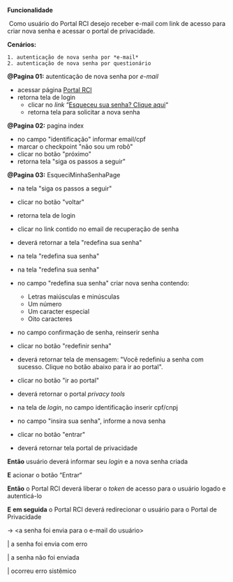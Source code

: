 **Funcionalidade**

​	Como usuário do Portal RCI desejo receber e-mail com link de acesso para criar nova senha e acessar o portal de privacidade.



**Cenários:**

	1. autenticação de nova senha por *e-mail*
	2. autenticação de nova senha por questionário



**@Pagina 01:** autenticação de nova senha por *e-mail*

- acessar página  [Portal RCI](https://portal.bancorenault.com.br/) 
- retorna tela de login
  - clicar no *link* “[Esqueceu sua senha? Clique aqui](https://portal.bancorenault.com.br/portal/indexRENAULT.html#esqueci_minha_senha)“
  - retorna tela para solicitar a nova senha

**@Pagina 02:** pagina index

- no campo "identificação" informar email/cpf
- marcar o checkpoint "não sou um robô"
- clicar no botão "próximo"
- retorna tela "siga os passos a seguir"



**@Pagina 03:** EsqueciMinhaSenhaPage

- na tela "siga os passos a seguir"
- clicar no botão "voltar"
- retorna tela de login



- clicar no link contido no email de recuperação de senha
- deverá retornar a tela "redefina sua senha"
- na tela "redefina sua senha"



- na tela "redefina sua senha"
- no campo "redefina sua senha" criar nova senha contendo:
  - Letras maiúsculas e minúsculas
  - Um número
  - Um caracter especial
  - Oito caracteres
- no campo confirmação de senha, reinserir senha
- clicar no botão "redefinir senha"
- deverá retornar tela de mensagem: "Você redefiniu a senha com sucesso. Clique no botão abaixo para ir ao portal". 
- clicar no botão "ir ao portal"
- deverá retornar o portal *privacy tools*



- na tela de *login*, no campo identificação inserir cpf/cnpj
- no campo "insira sua senha", informe a nova senha
- clicar no botão "entrar"
- deverá retornar tela portal de privacidade







**Então** usuário deverá informar seu *login* e a nova senha criada

**E** acionar o botão “Entrar“

**Então** o Portal RCI deverá liberar o *token* de acesso para o usuário logado e autenticá-lo

**E** **em seguida** o Portal RCI deverá redirecionar o usuário para o Portal de Privacidade

→ <a senha foi envia para o e-mail do usuário>

| a senha foi envia com erro

| a senha não foi enviada

| ocorreu erro sistêmico